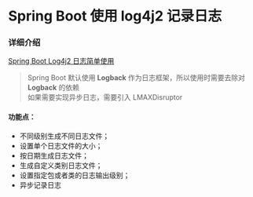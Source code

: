 # Spring Boot 使用 log4j2 记录日志

### 详细介绍
[Spring Boot Log4j2 日志简单使用](https://juejin.im/post/5dccb7a0518825599c24769e)

> Spring Boot 默认使用 **Logback** 作为日志框架，所以使用时需要去除对 **Logback** 的依赖  
> 如果需要实现异步日志，需要引入 LMAXDisruptor 

#### 功能点：
* 不同级别生成不同日志文件；
* 设置单个日志文件的大小；
* 按日期生成日志文件；
* 生成自定义类别日志文件；
* 设置指定包或者类的日志输出级别；
* 异步记录日志
 